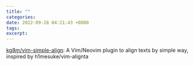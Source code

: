 ```yaml
---
title: ""
categories: 
date: 2022-09-28 04:21:43 +0800
tags: 
excerpt: 
---
```



[kg8m/vim-simple-align](https://github.com/kg8m/vim-simple-align): A Vim/Neovim plugin to align texts by simple way, inspired by h1mesuke/vim-alignta



